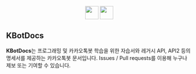 <div align="center">
  <img src="https://github.com/user-attachments/assets/8890c995-0f44-4076-949d-f445f6ae606d#gh-light-mode-only" width="36px" height="36px" />
  <img src="https://github.com/user-attachments/assets/8ec0f544-1535-4bc8-8992-2a69c38b3f91#gh-dark-mode-only" width="36px" height="36px" />
</div>

## KBotDocs

**KBotDocs**는 프로그래밍 및 카카오톡봇 학습을 위한 자습서와 레거시 API, API2 등의 명세서를 제공하는 카카오톡봇 문서입니다. Issues / Pull requests를 이용해 누구나 제보 또는 기여할 수 있습니다.
